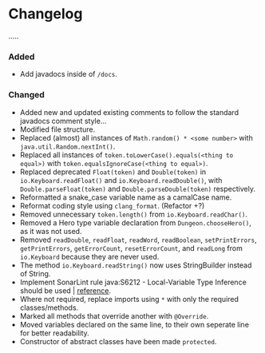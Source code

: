 # Changelog

.....

### Added

- Add javadocs inside of `/docs`.

### Changed

- Added new and updated existing comments to follow the standard javadocs comment style...
- Modified file structure.
- Replaced (almost) all instances of `Math.random() * <some number>` with `java.util.Random.nextInt()`.
- Replaced all instances of `token.toLowerCase().equals(<thing to equal>)` with `token.equalsIgnoreCase(<thing to equal>)`.
- Replaced deprecated `Float(token)` and `Double(token)` in `io.Keyboard.readFloat()` and `io.Keyboard.readDouble()`, with `Double.parseFloat(token)` and `Double.parseDouble(token)` respectively.
- Reformatted a snake_case variable name as a camalCase name.
- Reformat coding style using `clang_format`. (Refactor +?)
- Removed unnecessary `token.length()` from `io.Keyboard.readChar()`.
- Removed a Hero type variable declaration from `Dungeon.chooseHero()`, as it was not used.
- Removed `readDouble`, `readFloat`, `readWord`, `readBoolean`, `setPrintErrors`, `getPrintErrors`, `getErrorCount`, `resetErrorCount`, and `readLong` from `io.Keyboard` because they are never used.
- The method `io.Keyboard.readString()` now uses StringBuilder instead of String.
- Implement SonarLint rule java:S6212 - Local-Variable Type Inference should be used | [reference](https://rules.sonarsource.com/java/type/Code%20Smell/RSPEC-6212?search=Local-Variable%20Type%20Inference%20should%20be%20used).
- Where not required, replace imports using `*` with only the required classes/methods.
- Marked all methods that override another with `@Override`.
- Moved variables declared on the same line, to their own seperate line for better readability.
- Constructor of abstract classes have been made `protected`.
